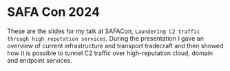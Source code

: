 # SAFA Con 2024

These are the slides for my talk at SAFACon, `Laundering C2 traffic through high reputation services`. During the presentation I gave an overview of current infrastructure and transport tradecraft and then showed how it is possible to tunnel C2 traffic over high-reputation cloud, domain and endpoint services.
